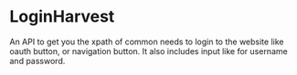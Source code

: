 # LoginHarvest
An API to get you the xpath of common needs to login to the website like oauth button, or navigation button. It also includes input like for username and password.
